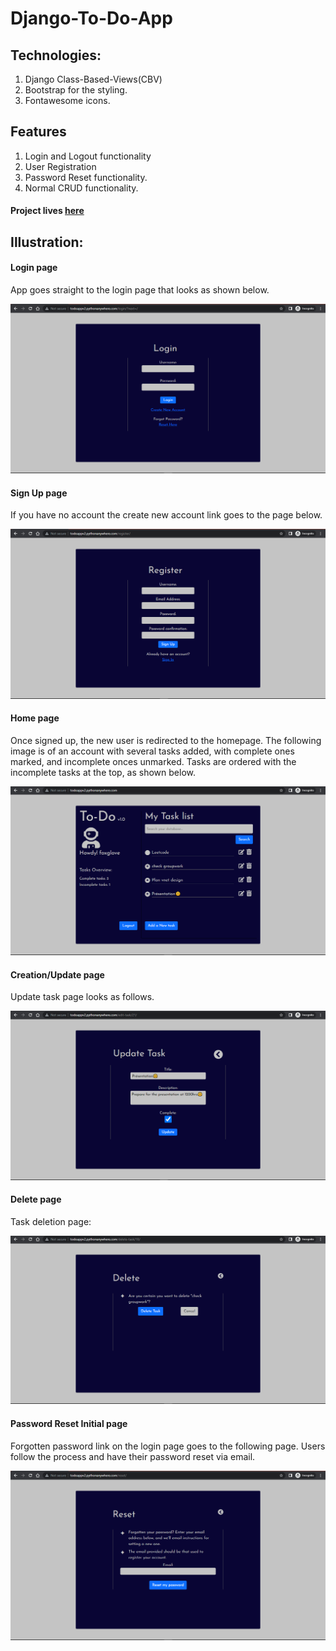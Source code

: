 # Django-To-Do-App
## Technologies:
1. Django Class-Based-Views(CBV)
2. Bootstrap for the styling.
3. Fontawesome icons.

## Features
1. Login and Logout functionality
2. User Registration
3. Password Reset functionality.
4. Normal CRUD functionality.

#### Project lives [here](https://todoappv2.pythonanywhere.com/)

## Illustration:

#### Login page
App goes straight to the login page that looks as shown below.

![Login page](/DemoImages/login.png)<br>

#### Sign Up page
If you have no account the create new account link goes to the page below.

![Registration page](/DemoImages/register.png)<br>

#### Home page
Once signed up, the new user is redirected to the homepage. The following image is of an account with several tasks added, with
complete ones marked, and incomplete onces unmarked. Tasks are ordered with the incomplete tasks at the top, as shown below.

![Home page](/DemoImages/home.png)<br>

#### Creation/Update page
Update task page looks as follows.

![Update page](/DemoImages/update.png)<br>

#### Delete page
Task deletion page:

![Delete page](/DemoImages/delete.png)<br>

#### Password Reset Initial page
Forgotten password link on the login page goes to the following page. Users follow the process and have their password reset via email.

![Password-reset page](/DemoImages/password_reset.png)<br>



